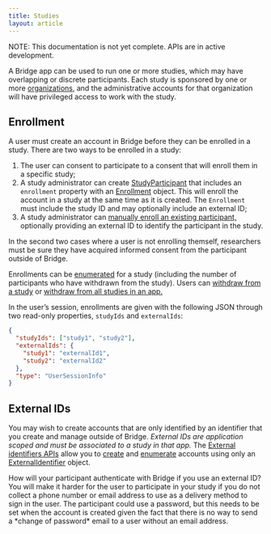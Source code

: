 ```yaml
---
title: Studies
layout: article
---
```


<div class="ui message">
  <p>NOTE: This documentation is not yet complete. APIs are in active development.</p>
</div>

<div id="toc"></div>

A Bridge app can be used to run one or more studies, which may have overlapping or discrete participants. Each study is sponsored by one or more [organizations,](./organizations.html) and the administrative accounts for that organization will have privileged access to work with the study.

## Enrollment

A user must create an account in Bridge before they can be enrolled in a study. There are two ways to be enrolled in a study:

1. The user can consent to participate to a consent that will enroll them in a specific study;
1. A study administrator can create [StudyParticipant](/model-browser.html#StudyParticipant) that includes an `enrollment` property with an [Enrollment](/model-browser.html#Enrollment) object. This will enroll the account in a study at the same time as it is created. The `Enrollment` must include the study ID and may optionally include an external ID;
1. A study administrator can [manually enroll an existing participant,](/swagger-ui/index.html#/Studies/enrollParticipant) optionally providing an external ID to identify the participant in the study.

In the second two cases where a user is not enrolling themself, researchers must be sure they have acquired informed consent from the participant outside of Bridge.

Enrollments can be [enumerated](/swagger-ui/index.html#/Studies/getEnrollees) for a study (including the number of participants who have withdrawn from the study). Users can [withdraw from a study](/swagger-ui/index.html#/Studies/withdrawParticipant) or [withdraw from all studies in an app.](/swagger-ui/index.html#/Consents/withdrawFromApp)

In the user’s session, enrollments are given with the following JSON through two read-only properties, `studyIds` and `externalIds`:

```json
{
  "studyIds": ["study1", "study2"],
  "externalIds": {
    "study1": "externalId1",
    "study2": "externalId2"
  },
  "type": "UserSessionInfo"
}
```

## External IDs

You may wish to create accounts that are only identified by an identifier that you create and manage outside of Bridge. *External IDs are application scoped and must be associated to a study in that app.* The [External identifiers APIs](/swagger-ui/index.html#/External%20Identifiers) allow you to [create](/swagger-ui/index.html#/External%20Identifiers/createExternalId) and [enumerate](/swagger-ui/index.html#/External%20Identifiers/getExternalIds) accounts using only an [ExternalIdentifier](/model-browser.html#ExternalIdentifier) object. 

<div class="ui warning message">
    <p>
    	How will your participant authenticate with Bridge if you use an external ID? You will make it harder for the user to participate in your study if you do not collect a phone number or email address to use as a delivery method to sign in the user. The participant could use a password, but this needs to be set when the account is created given the fact that there is no way to send a *change of password* email to a user without an email address.
    </p>
</div>